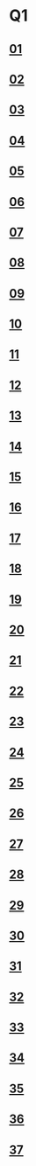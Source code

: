# Q1

## [01]()


## [02]()


## [03]()

## [04]()

## [05]()

## [06]()

## [07]()

## [08]()

## [09]()

## [10]()

## [11]()

## [12]()

## [13]()

## [14]()

## [15]()

## [16]()

## [17]()


## [18]()

## [19]()

## [20]()

## [21]()


## [22]()

## [23]()

## [24]()

## [25]()

## [26]()

## [27]()

## [28]()

## [29]()

## [30]()

## [31]()

## [32]()

## [33]()

## [34]()

## [35]()

## [36]()

## [37]()

